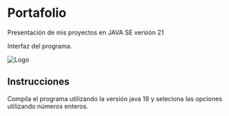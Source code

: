 
# Portafolio

Presentación de mis proyectos en JAVA SE versión 21

Interfaz del programa.

![Logo]()

## Instrucciones
Compila el programa utilizando la versión java 18 y seleciona las opciones utilizando números enteros.
